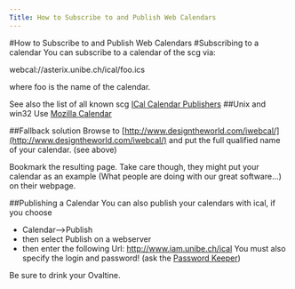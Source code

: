 ```yaml
---
Title: How to Subscribe to and Publish Web Calendars
---
```

#How to Subscribe to and Publish Web Calendars
#Subscribing to a calendar
You can subscribe to a calendar of the scg via:

webcal://asterix.unibe.ch/ical/foo.ics

where foo is the name of the calendar.

See also the list of all known scg [ICal Calendar Publishers](%base_url%/wiki/howtos/howtosubscribetoandpublishwebcalendars/icalcalendarpublishers)
##Unix and win32
Use [Mozilla Calendar](http://www.mozilla.org/projects/calendar)

##Fallback solution
Browse to [http://www.designtheworld.com/iwebcal/](http://www.designtheworld.com/iwebcal/) and put
the full qualified name of  your calendar. (see above)

Bookmark the resulting page. 
Take care though, they might put your calendar as an example (What people are doing with our great software...) on their webpage.

##Publishing a Calendar
You can also publish your calendars with ical, if you choose

- Calendar&mdash;>Publish 
- then select Publish on a webserver
- then enter the following Url: http://www.iam.unibe.ch/ical
You must also specify the login and password! (ask the [Password Keeper](%base_url%/wiki/scgjoblist/passwordkeeper))

Be sure to drink your Ovaltine.
